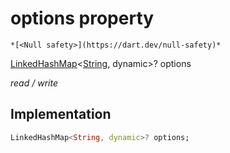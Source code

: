 


# options property




    *[<Null safety>](https://dart.dev/null-safety)*


[LinkedHashMap](https://api.flutter.dev/flutter/dart-collection/LinkedHashMap-class.html)&lt;[String](https://api.flutter.dev/flutter/dart-core/String-class.html), dynamic>? options
  
_read / write_






## Implementation

```dart
LinkedHashMap<String, dynamic>? options;


```







